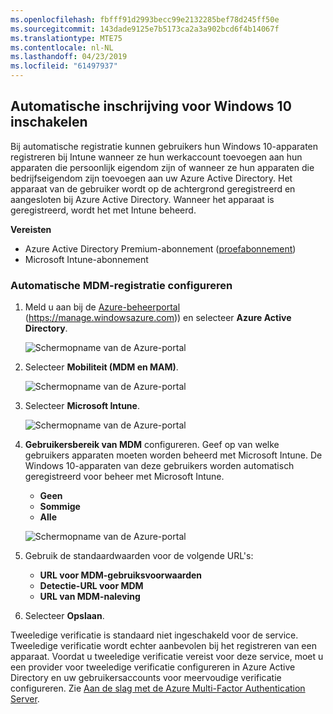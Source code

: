 ```yaml
---
ms.openlocfilehash: fbfff91d2993becc99e2132285bef78d245ff50e
ms.sourcegitcommit: 143dade9125e7b5173ca2a3a902bcd6f4b14067f
ms.translationtype: MTE75
ms.contentlocale: nl-NL
ms.lasthandoff: 04/23/2019
ms.locfileid: "61497937"
---
```

## <a name="enable-windows-10-automatic-enrollment"></a>Automatische inschrijving voor Windows 10 inschakelen

Bij automatische registratie kunnen gebruikers hun Windows 10-apparaten registreren bij Intune wanneer ze hun werkaccount toevoegen aan hun apparaten die persoonlijk eigendom zijn of wanneer ze hun apparaten die bedrijfseigendom zijn toevoegen aan uw Azure Active Directory. Het apparaat van de gebruiker wordt op de achtergrond geregistreerd en aangesloten bij Azure Active Directory. Wanneer het apparaat is geregistreerd, wordt het met Intune beheerd.

**Vereisten**
- Azure Active Directory Premium-abonnement ([proefabonnement](http://go.microsoft.com/fwlink/?LinkID=816845))
- Microsoft Intune-abonnement


### <a name="configure-automatic-mdm-enrollment"></a>Automatische MDM-registratie configureren

1. Meld u aan bij de [Azure-beheerportal](https://portal.azure.com) (https://manage.windowsazure.com)) en selecteer **Azure Active Directory**.

   ![Schermopname van de Azure-portal](../media/auto-enroll-azure-main.png)

2. Selecteer **Mobiliteit (MDM en MAM)**.

   ![Schermopname van de Azure-portal](../media/auto-enroll-mdm.png)

3. Selecteer **Microsoft Intune**.

   ![Schermopname van de Azure-portal](../media/auto-enroll-intune.png)

4. **Gebruikersbereik van MDM** configureren. Geef op van welke gebruikers apparaten moeten worden beheerd met Microsoft Intune. De Windows 10-apparaten van deze gebruikers worden automatisch geregistreerd voor beheer met Microsoft Intune.

   - **Geen**
   - **Sommige**
   - **Alle**

   ![Schermopname van de Azure-portal](../media/auto-enroll-scope.png)

5. Gebruik de standaardwaarden voor de volgende URL's:
   - **URL voor MDM-gebruiksvoorwaarden**
   - **Detectie-URL voor MDM**
   - **URL van MDM-naleving**

6. Selecteer **Opslaan**.

Tweeledige verificatie is standaard niet ingeschakeld voor de service. Tweeledige verificatie wordt echter aanbevolen bij het registreren van een apparaat. Voordat u tweeledige verificatie vereist voor deze service, moet u een provider voor tweeledige verificatie configureren in Azure Active Directory en uw gebruikersaccounts voor meervoudige verificatie configureren. Zie [Aan de slag met de Azure Multi-Factor Authentication Server](https://docs.microsoft.com/azure/multi-factor-authentication/multi-factor-authentication-get-started-cloud).
